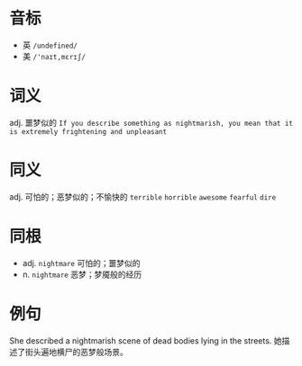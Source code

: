 # 音标

- 英 `/undefined/`
- 美 `/'naɪt,mɛrɪʃ/`

# 词义

adj. 噩梦似的
`If you describe something as nightmarish, you mean that it is extremely frightening and unpleasant`

# 同义

adj. 可怕的；恶梦似的；不愉快的
`terrible` `horrible` `awesome` `fearful` `dire`

# 同根

- adj. `nightmare` 可怕的；噩梦似的
- n. `nightmare` 恶梦；梦魇般的经历

# 例句

She described a nightmarish scene of dead bodies lying in the streets.
她描述了街头遍地横尸的恶梦般场景。



